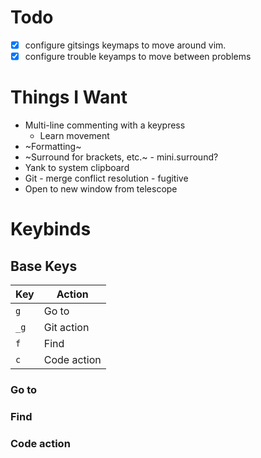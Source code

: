 # Todo

- [x] configure gitsings keymaps to move around
      vim.
- [x] configure trouble keyamps to move between problems

# Things I Want

- Multi-line commenting with a keypress
  - Learn movement
- ~Formatting~
- ~Surround for brackets, etc.~ - mini.surround?
- Yank to system clipboard
- Git - merge conflict resolution - fugitive
- Open to new window from telescope

# Keybinds

## Base Keys

| Key  | Action      |
| ---- | ----------- |
| `g`  | Go to       |
| `_g` | Git action  |
| `f`  | Find        |
| `c`  | Code action |

### Go to

### Find

### Code action
